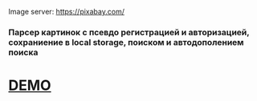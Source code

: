 
Image server: https://pixabay.com/ </br>
<h3>Парсер картинок с псевдо регистрацией и авторизацией, сохраниение в local storage, поиском и автодополением поиска </h3>
<h1><a href = "https://fimacodit.github.io/">DEMO</a></h1>
